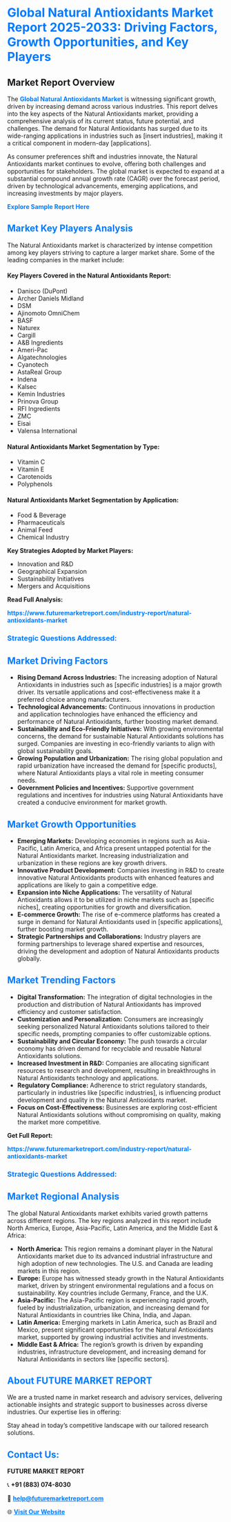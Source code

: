 <h1 style="color: #007BFF;">Global Natural Antioxidants Market Report 2025-2033: Driving Factors, Growth Opportunities, and Key Players</h1>

<section id="overview">
<h2>Market Report Overview</h2>
<p>The <a href="https://www.futuremarketreport.com/industry-report/natural-antioxidants-market" style="color: #007BFF; text-decoration: none;"><strong>Global Natural Antioxidants Market</strong></a> is witnessing significant growth, driven by increasing demand across various industries. This report delves into the key aspects of the Natural Antioxidants market, providing a comprehensive analysis of its current status, future potential, and challenges. The demand for Natural Antioxidants has surged due to its wide-ranging applications in industries such as [insert industries], making it a critical component in modern-day [applications].</p>
<p>As consumer preferences shift and industries innovate, the Natural Antioxidants market continues to evolve, offering both challenges and opportunities for stakeholders. The global market is expected to expand at a substantial compound annual growth rate (CAGR) over the forecast period, driven by technological advancements, emerging applications, and increasing investments by major players.</p>
</section>

<section id="overview">
<p><a href="https://www.futuremarketreport.com/request-sample/reportId=58186" style="color: #007BFF; text-decoration: none;"><strong>Explore Sample Report Here</strong></a></p>
</section>

<section id="key-players">
<h2 style="color: #007BFF;">Market Key Players Analysis</h2>
<p>The Natural Antioxidants market is characterized by intense competition among key players striving to capture a larger market share. Some of the leading companies in the market include:</p>
<h4>Key Players Covered in the Natural Antioxidants Report:</h4>
<ul><li>Danisco (DuPont)</li><li>Archer Daniels Midland</li><li>DSM</li><li>Ajinomoto OmniChem</li><li>BASF</li><li>Naturex</li><li>Cargill</li><li>A&amp;B Ingredients</li><li>Ameri-Pac</li><li>Algatechnologies</li><li>Cyanotech</li><li>AstaReal Group</li><li>Indena</li><li>Kalsec</li><li>Kemin Industries</li><li>Prinova Group</li><li>RFI Ingredients</li><li>ZMC</li><li>Eisai</li><li>Valensa International</li></ul>
<h4>Natural Antioxidants Market Segmentation by Type:</h4>
<ul><li>Vitamin C</li><li>Vitamin E</li><li>Carotenoids</li><li>Polyphenols</li></ul>

<h4>Natural Antioxidants Market Segmentation by Application:</h4>
<ul><li>Food &amp; Beverage</li><li>Pharmaceuticals</li><li>Animal Feed</li><li>Chemical Industry</li></ul>
<p><strong>Key Strategies Adopted by Market Players:</strong></p>
<ul>
<li>Innovation and R&D</li>
<li>Geographical Expansion</li>
<li>Sustainability Initiatives</li>
<li>Mergers and Acquisitions</li>
</ul>
</section>

<section>
<p><strong>Read Full Analysis: </strong></p><a href="https://www.futuremarketreport.com/industry-report/natural-antioxidants-market" style="color: #007BFF; text-decoration: none;"><strong>https://www.futuremarketreport.com/industry-report/natural-antioxidants-market</strong></a>
<h3 style="color: #007BFF;">Strategic Questions Addressed:</h3>
</section>

<section id="driving-factors">
<h2 style="color: #007BFF;">Market Driving Factors</h2>
<ul>
<li><strong>Rising Demand Across Industries:</strong> The increasing adoption of Natural Antioxidants in industries such as [specific industries] is a major growth driver. Its versatile applications and cost-effectiveness make it a preferred choice among manufacturers.</li>
<li><strong>Technological Advancements:</strong> Continuous innovations in production and application technologies have enhanced the efficiency and performance of Natural Antioxidants, further boosting market demand.</li>
<li><strong>Sustainability and Eco-Friendly Initiatives:</strong> With growing environmental concerns, the demand for sustainable Natural Antioxidants solutions has surged. Companies are investing in eco-friendly variants to align with global sustainability goals.</li>
<li><strong>Growing Population and Urbanization:</strong> The rising global population and rapid urbanization have increased the demand for [specific products], where Natural Antioxidants plays a vital role in meeting consumer needs.</li>
<li><strong>Government Policies and Incentives:</strong> Supportive government regulations and incentives for industries using Natural Antioxidants have created a conducive environment for market growth.</li>
</ul>
</section>

<section id="growth-opportunities">
<h2 style="color: #007BFF;">Market Growth Opportunities</h2>
<ul>
<li><strong>Emerging Markets:</strong> Developing economies in regions such as Asia-Pacific, Latin America, and Africa present untapped potential for the Natural Antioxidants market. Increasing industrialization and urbanization in these regions are key growth drivers.</li>
<li><strong>Innovative Product Development:</strong> Companies investing in R&D to create innovative Natural Antioxidants products with enhanced features and applications are likely to gain a competitive edge.</li>
<li><strong>Expansion into Niche Applications:</strong> The versatility of Natural Antioxidants allows it to be utilized in niche markets such as [specific niches], creating opportunities for growth and diversification.</li>
<li><strong>E-commerce Growth:</strong> The rise of e-commerce platforms has created a surge in demand for Natural Antioxidants used in [specific applications], further boosting market growth.</li>
<li><strong>Strategic Partnerships and Collaborations:</strong> Industry players are forming partnerships to leverage shared expertise and resources, driving the development and adoption of Natural Antioxidants products globally.</li>
</ul>
</section>

<section id="trending-factors">
<h2 style="color: #007BFF;">Market Trending Factors</h2>
<ul>
<li><strong>Digital Transformation:</strong> The integration of digital technologies in the production and distribution of Natural Antioxidants has improved efficiency and customer satisfaction.</li>
<li><strong>Customization and Personalization:</strong> Consumers are increasingly seeking personalized Natural Antioxidants solutions tailored to their specific needs, prompting companies to offer customizable options.</li>
<li><strong>Sustainability and Circular Economy:</strong> The push towards a circular economy has driven demand for recyclable and reusable Natural Antioxidants solutions.</li>
<li><strong>Increased Investment in R&D:</strong> Companies are allocating significant resources to research and development, resulting in breakthroughs in Natural Antioxidants technology and applications.</li>
<li><strong>Regulatory Compliance:</strong> Adherence to strict regulatory standards, particularly in industries like [specific industries], is influencing product development and quality in the Natural Antioxidants market.</li>
<li><strong>Focus on Cost-Effectiveness:</strong> Businesses are exploring cost-efficient Natural Antioxidants solutions without compromising on quality, making the market more competitive.</li>
</ul>
</section>

<section>
<p><strong>Get Full Report: </strong></p><a href="https://www.futuremarketreport.com/industry-report/natural-antioxidants-market" style="color: #007BFF; text-decoration: none;"><strong>https://www.futuremarketreport.com/industry-report/natural-antioxidants-market</strong></a>
<h3 style="color: #007BFF;">Strategic Questions Addressed:</h3>
</section>


<section id="regional-analysis">
<h2 style="color: #007BFF;">Market Regional Analysis</h2>
<p>The global Natural Antioxidants market exhibits varied growth patterns across different regions. The key regions analyzed in this report include North America, Europe, Asia-Pacific, Latin America, and the Middle East & Africa:</p>
<ul>
<li><strong>North America:</strong> This region remains a dominant player in the Natural Antioxidants market due to its advanced industrial infrastructure and high adoption of new technologies. The U.S. and Canada are leading markets in this region.</li>
<li><strong>Europe:</strong> Europe has witnessed steady growth in the Natural Antioxidants market, driven by stringent environmental regulations and a focus on sustainability. Key countries include Germany, France, and the U.K.</li>
<li><strong>Asia-Pacific:</strong> The Asia-Pacific region is experiencing rapid growth, fueled by industrialization, urbanization, and increasing demand for Natural Antioxidants in countries like China, India, and Japan.</li>
<li><strong>Latin America:</strong> Emerging markets in Latin America, such as Brazil and Mexico, present significant opportunities for the Natural Antioxidants market, supported by growing industrial activities and investments.</li>
<li><strong>Middle East & Africa:</strong> The region’s growth is driven by expanding industries, infrastructure development, and increasing demand for Natural Antioxidants in sectors like [specific sectors].</li>
</ul>
</section>

<footer>
<h2 style="color: #007BFF;">About FUTURE MARKET REPORT</h2>
<p>We are a trusted name in market research and advisory services, delivering actionable insights and strategic support to businesses across diverse industries. Our expertise lies in offering:</p>

<p>Stay ahead in today’s competitive landscape with our tailored research solutions.</p>

<h2 style="color: #007BFF;">Contact Us:</h2>
<p><strong>FUTURE MARKET REPORT</strong></p>
<p>📞 <strong>+91 (883) 074-8030</strong></p>
<p>📧 <strong><a href="mailto:help@futuremarketreport.com" style="color: #007BFF;">help@futuremarketreport.com</a></strong></p>
<p>🌐 <strong><a href="https://www.futuremarketreport.com/" style="color: #007BFF;">Visit Our Website</a></strong></p>
</footer>